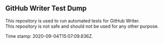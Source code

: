 ## GitHub Writer Test Dump

This repository is used to run automated tests for GitHub Writer.  
This repository is not safe and should not be used for any other purpose.

Time stamp: 2020-09-04T15:07:09.836Z.
